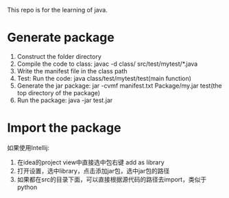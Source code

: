 This repo is for the learning of java.

# Generate package
1. Construct the folder directory
2. Compile the code to class: javac -d class/ src/test/mytest/*.java
3. Write the manifest file in the class path
4. Test: Run the code: java class/test/mytest/test(main function)
5. Generate the jar package: jar -cvmf manifest.txt Package/my.jar test(the top directory of the package)
6. Run the package: java -jar test.jar

# Import the package
如果使用Intellij:
1. 在idea的project view中直接选中包右键 add as library
2. 打开设置，选中library，点击添加jar包，选中jar包的路径
3. 如果都在src的目录下面，可以直接根据源代码的路径去import，类似于python
